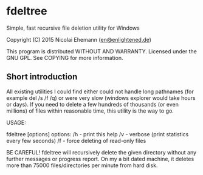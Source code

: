 fdeltree
========

Simple, fast recursive file deletion utility for Windows

Copyright (C) 2015 Nicolai Ehemann (en@enlightened.de)

This program is distributed WITHOUT AND WARRANTY.
Licensed under the GNU GPL. See COPYING for more information.

Short introduction
------------------

All existing utilities I could find either could not handle long pathnames (for example del /s /f /q) or were very slow (windows explorer would take hours or days). If you need to delete a few hundreds of thousands (or even millions) of files within reasonable time, this utility is the way to go.

USAGE:

fdeltree [options] <directory>
options:
  /h  -  print this help
  /v  -  verbose (print statistics every few seconds)
  /f  -  force deleting of read-only files

BE CAREFUL! fdeltree will recursively delete the given directory without any further messages or progress report. On my a bit dated machine, it deletes more than 75000 files/directories per minute from hard disk.
